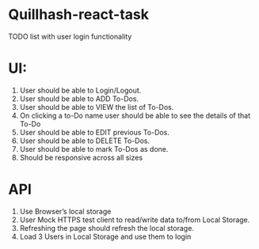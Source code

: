 # Quillhash-react-task
TODO list with user login functionality 

# UI: 
1. User should be able to Login/Logout. 
2. User should be able to ADD To-Dos. 
3. User should be able to VIEW the list of To-Dos. 
4. On clicking a to-Do name user should be able to see the details of that To-Do 
5. User should be able to EDIT previous To-Dos. 
6. User should be able to DELETE To-Dos. 
7. User should be able to mark To-Dos as done. 
8. Should be responsive across all sizes 

# API

1. Use Browser’s local storage 
2. User Mock HTTPS test client to read/write data to/from Local Storage. 
3. Refreshing the page should refresh the local storage. 
4. Load 3 Users in Local Storage and use them to login 
